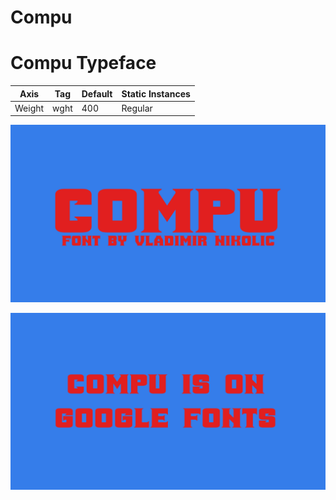 # Compu 

# Compu Typeface

Axis | Tag | Default | Static Instances
--- | --- | --- | ---
Weight | wght | 400 | Regular

![Image](documents/image1.png)

![Image](documents/image2.png)


